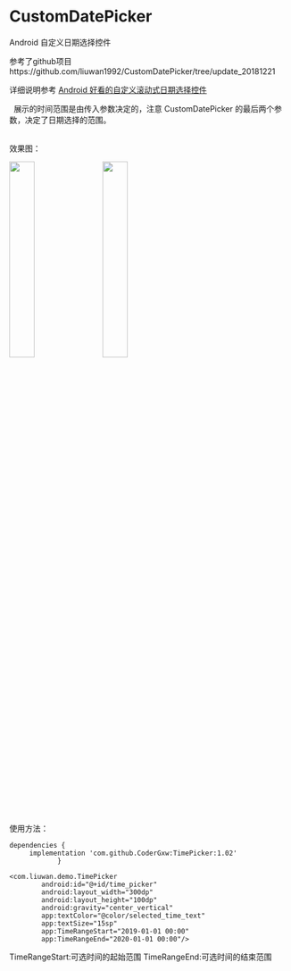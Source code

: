 # CustomDatePicker
Android 自定义日期选择控件

参考了github项目https://github.com/liuwan1992/CustomDatePicker/tree/update_20181221

详细说明参考 [Android 好看的自定义滚动式日期选择控件](https://blog.csdn.net/liuwan1992/article/details/52701475#comments)

&nbsp;
展示的时间范围是由传入参数决定的，注意 CustomDatePicker 的最后两个参数，决定了日期选择的范围。


&nbsp;  
效果图：

<img src="https://raw.githubusercontent.com/liuwan1992/CustomDatePicker/update_20181221/CustomDatePicker1.png" width = 30% height = 30% />&nbsp;&nbsp;&nbsp;&nbsp;<img src="https://raw.githubusercontent.com/liuwan1992/CustomDatePicker/update_20181221/CustomDatePicker2.png" width = 30% height = 30% />

使用方法：

```
dependencies {
	 implementation 'com.github.CoderGxw:TimePicker:1.02'
	        }
```


```
<com.liuwan.demo.TimePicker
        android:id="@+id/time_picker"
        android:layout_width="300dp"
        android:layout_height="100dp"
        android:gravity="center_vertical"
        app:textColor="@color/selected_time_text"
        app:textSize="15sp"
        app:TimeRangeStart="2019-01-01 00:00"
        app:TimeRangeEnd="2020-01-01 00:00"/>
  ```
TimeRangeStart:可选时间的起始范围
TimeRangeEnd:可选时间的结束范围
